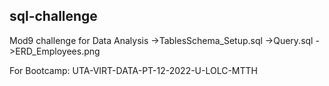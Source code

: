 ## sql-challenge
Mod9 challenge for Data Analysis ->TablesSchema_Setup.sql ->Query.sql ->ERD_Employees.png

For Bootcamp: UTA-VIRT-DATA-PT-12-2022-U-LOLC-MTTH

